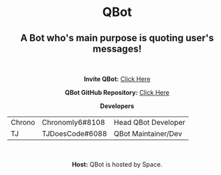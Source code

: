 <html>
<div align="center">
<h1>QBot</h1>

<h2>A Bot who's main purpose is quoting user's messages!</h2><br>

<b>Invite QBot:</b> <a href ="https://discordapp.com/oauth2/authorize?client_id=322882931746013185&scope=bot&permissions=2146958463">Click Here</a><br>

<b>QBot GitHub Repository:</b> <a href="https://github.com/SmoreBot/QBot">Click Here</a><br>

<b>Developers</b>
<table style="width:100%">
    <tr>
        <td>Chrono</td>
        <td>Chronomly6#8108</td>
        <td>Head QBot Developer</td>
    </tr>
    <tr>
        <td>TJ</td>
        <td>TJDoesCode#6088</td>
        <td>QBot Maintainer/Dev</td>
    </tr>
</table><br>

<b>Host:</b> QBot is hosted by Space.

</div>
</html>
